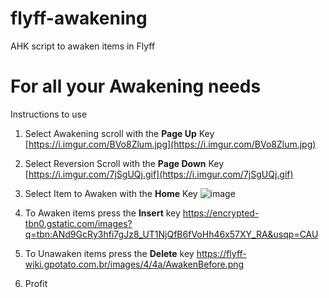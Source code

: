 # flyff-awakening
AHK script to awaken items in Flyff

# For all your Awakening needs
Instructions to use

1. Select Awakening scroll with the **Page Up** Key [https://i.imgur.com/BVo8Zlum.jpg](https://i.imgur.com/BVo8Zlum.jpg)

2. Select Reversion Scroll with the **Page Down** Key [https://i.imgur.com/7jSgUQj.gif](https://i.imgur.com/7jSgUQj.gif)

3. Select Item to Awaken with the **Home** Key ![image](https://github.com/crunksensei/flyff-awakening/assets/63222538/cd870a6a-efb2-428e-a61f-027f65f631d7)

4. To Awaken items press the **Insert** key https://encrypted-tbn0.gstatic.com/images?q=tbn:ANd9GcRy3hfi7gJz8_UT1NjQfB6fVoHh46x57XY_RA&usqp=CAU

5. To Unawaken items press the **Delete** key https://flyff-wiki.gpotato.com.br/images/4/4a/AwakenBefore.png

6. Profit
   
